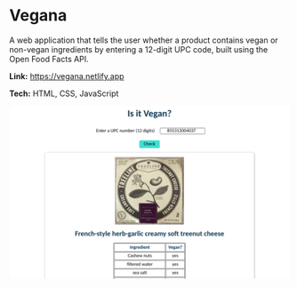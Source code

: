 # Vegana
A web application that tells the user whether a product contains vegan or non-vegan ingredients by entering a 12-digit UPC code, built using the Open Food Facts API.

**Link:** https://vegana.netlify.app

**Tech:** HTML, CSS, JavaScript

![Vegana Screenshot](https://github.com/valerievozza/portfolio/blob/main/images/vegana.png)
